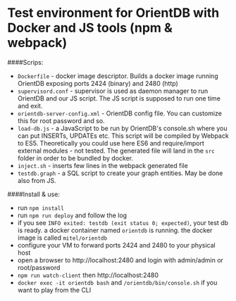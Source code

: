 # Test environment for OrientDB with Docker and JS tools (npm & webpack)

####Scrips:
  * ```Dockerfile``` - docker image descriptor. Builds a docker image running OrientDB exposing ports 2424 (binary) and 2480 (http)
  * ```supervisord.conf``` - supervisor is used as daemon manager to run OrientDB and our JS script. The JS script is supposed to run one time and exit. 
  * ```orientdb-server-config.xml``` - OrientDB config file. You can customize this for root password and so.
  * ```load-db.js``` - a JavaScript to be run by OrientDB's console.sh where you can put INSERTs, UPDATEs etc. This script will be compiled by Webpack to ES5. Theoretically you could use here ES6 and require/import external modules - not tested. The generated file will land in the ```src``` folder in order to be bundled by docker.
  * ```inject.sh``` - inserts few lines in the webpack generated file
  * ```testdb.graph``` - a SQL script to create your graph entities. May be done also from JS.

####Install & use: 
  * run ```npm install``` 
  * run ```npm run deploy``` and follow the log
  * if you see ```INFO exited: testdb (exit status 0; expected)```, your test db is ready. a docker container named ```orientdb``` is running. the docker image is called ```mitel/orientdb```
  * configure your VM to forward ports 2424 and 2480 to your physical host
  * open a browser to http://localhost:2480 and login with admin/admin or root/password
  * ```npm run watch-client``` then http://localhost:2480
  * ```docker exec -it orientdb bash``` and ```/orientdb/bin/console.sh``` if you want to play from the CLI
